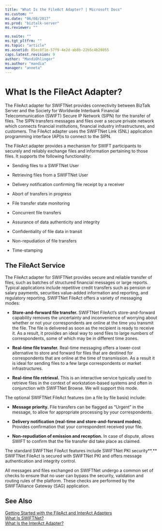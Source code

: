 ```yaml
---
title: "What Is the FileAct Adapter? | Microsoft Docs"
ms.custom: ""
ms.date: "06/08/2017"
ms.prod: "biztalk-server"
ms.reviewer: ""

ms.suite: ""
ms.tgt_pltfrm: ""
ms.topic: "article"
ms.assetid: 05ec8f1e-57f9-4e2d-ab8b-22b5c4b28055
caps.latest.revision: 9
author: "MandiOhlinger"
ms.author: "mandia"
manager: "anneta"
---
```

# What Is the FileAct Adapter?
The FileAct adapter for SWIFTNet provides connectivity between BizTalk Server and the Society for Worldwide Interbank Financial Telecommunication (SWIFT) Secure IP Network (SIPN) for the transfer of files. The SIPN transfers messages and files over a secure private network which connects financial institutions, financial industry infrastructures, and customers. The FileAct adapter uses the SWIFTNet Link (SNL) application programming interface (API)s to connect to the SIPN.  
  
 The FileAct adapter provides a mechanism for SWIFT participants to securely and reliably exchange files and information pertaining to those files. It supports the following functionality:  
  
-   Sending files to a SWIFTNet User  
  
-   Retrieving files from a SWIFTNet User  
  
-   Delivery notification confirming file receipt by a receiver  
  
-   Abort of transfers in progress  
  
-   File transfer state monitoring  
  
-   Concurrent file transfers  
  
-   Assurance of data authenticity and integrity  
  
-   Confidentiality of file data in transit  
  
-   Non-repudiation of file transfers  
  
-   Time-stamping  
  
## The FileAct Service  
 The FileAct adapter for SWIFTNet provides secure and reliable transfer of files, such as batches of structured financial messages or large reports. Typical applications include repetitive credit transfers such as pension or salary payments, securities value-added information and reporting, and regulatory reporting. SWIFTNet FileAct offers a variety of messaging modes:  
  
-   **Store-and-forward file transfer.** SWIFTNet FileAct’s store-and-forward capability removes the uncertainty and inconvenience of worrying about whether or not your correspondents are online at the time you transmit the file. The file is delivered as soon as the recipient is ready to receive it. As a result, it provides an ideal way to send files to large numbers of correspondents, some of which may be in different time zones.  
  
-   **Real-time file transfer.** Real-time messaging offers a lower-cost alternative to store and forward for files that are destined for correspondents that are online at the time of transmission. As a result it is ideal for sending files to a few large correspondents or market infrastructures.  
  
-   **Real-time file retrieval.** This is an interactive service typically used to retrieve files in the context of workstation-based systems and often in conjunction with SWIFTNet Browse. We will support this mode.  
  
 The optional SWIFTNet FileAct features (on a file by file basis) include:  
  
-   **Message priority.** File transfers can be flagged as “Urgent” in the message, to allow for appropriate processing by your correspondents.  
  
-   **Delivery notification (real-time and store-and-forward modes).** Provides confirmation that your correspondent received your file.  
  
-   **Non-repudiation of emission and reception.** In case of dispute, allows SWIFT to confirm that the file transfer did take place as claimed.  
  
 The standard SWIFTNet FileAct features include SWIFTNet PKI security**.** SWIFTNet FileAct is secured with SWIFTNet PKI and offers message authentication and integrity control.  
  
 All messages and files exchanged on SWIFTNet undergo a common set of checks to ensure that no user can bypass the security, validation and routing rules of the platform. These checks are performed by the SWIFTAlliance Gateway (SAG) application.  
  
## See Also  
 [Getting Started with the FileAct and InterAct Adapters](../../adapters-and-accelerators/fileact-interact/getting-started-with-the-fileact-and-interact-adapters.md)   
 [What Is SWIFTNet?](../../adapters-and-accelerators/fileact-interact/what-is-swiftnet.md)   
 [What Is the InterAct Adapter?](../../adapters-and-accelerators/fileact-interact/what-is-the-interact-adapter.md)